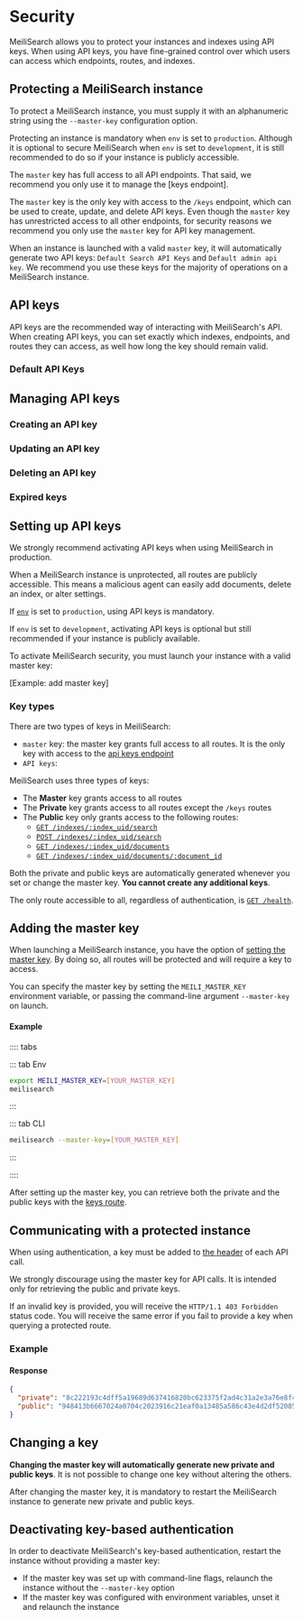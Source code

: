 # Security

MeiliSearch allows you to protect your instances and indexes using API keys. When using API keys, you have fine-grained control over which users can access which endpoints, routes, and indexes.

## Protecting a MeiliSearch instance

To protect a MeiliSearch instance, you must supply it with an alphanumeric string using the `--master-key` configuration option.

Protecting an instance is mandatory when `env` is set to `production`. Although it is optional to secure MeiliSearch when `env` is set to `development`, it is still recommended to do so if your instance is publicly accessible.

The `master` key has full access to all API endpoints. That said, we recommend you only use it to manage the [keys endpoint].

The `master` key is the only key with access to the `/keys` endpoint, which  can be used to create, update, and delete API keys. Even though the `master` key has unrestricted access to all other endpoints, for security reasons we recommend you only use the `master` key for API key management.

When an instance is launched with a valid `master` key, it will automatically generate two API keys: `Default Search API Keys` and `Default admin api key`. We recommend you use these keys for the majority of operations on a MeiliSearch instance.

## API keys

API keys are the recommended way of interacting with MeiliSearch's API. When creating API keys, you can set exactly which indexes, endpoints, and routes they can access, as well how long the key should remain valid.

### Default API Keys

## Managing API keys


### Creating an API key

### Updating an API key

### Deleting an API key

### Expired keys







## Setting up API keys

We strongly recommend activating API keys when using MeiliSearch in production.

When a MeiliSearch instance is unprotected, all routes are publicly accessible. This means a malicious agent can easily add documents, delete an index, or alter settings.

If [`env`](/reference/features/configuration.md#environment) is set to `production`, using API keys is mandatory.

If `env` is set to `development`, activating API keys is optional but still recommended if your instance is publicly available.

To activate MeiliSearch security, you must launch your instance with a valid master key:

[Example: add master key]

### Key types

There are two types of keys in MeiliSearch:

- `master` key: the master key grants full access to all routes. It is the only key with access to the [api keys endpoint](/)
- `API keys`: 

MeiliSearch uses three types of keys:

- The **Master** key grants access to all routes
- The **Private** key grants access to all routes except the `/keys` routes
- The **Public** key only grants access to the following routes:
  - [`GET /indexes/:index_uid/search`](/reference/api/search.md#search-in-an-index-with-get-route)
  - [`POST /indexes/:index_uid/search`](/reference/api/search.md#search-in-an-index-with-post-route)
  - [`GET /indexes/:index_uid/documents`](/reference/api/documents.md#get-documents)
  - [`GET /indexes/:index_uid/documents/:document_id`](/reference/api/documents.md#get-one-document)

Both the private and public keys are automatically generated whenever you set or change the master key. **You cannot create any additional keys**.

The only route accessible to all, regardless of authentication, is [`GET /health`](/reference/api/health.md).

## Adding the master key

When launching a MeiliSearch instance, you have the option of [setting the master key](/reference/features/configuration.md#master-key). By doing so, all routes will be protected and will require a key to access.

You can specify the master key by setting the `MEILI_MASTER_KEY` environment variable, or passing the command-line argument `--master-key` on launch.

#### Example

:::: tabs

::: tab Env

```bash
export MEILI_MASTER_KEY=[YOUR_MASTER_KEY]
meilisearch
```

:::

::: tab CLI

```bash
meilisearch --master-key=[YOUR_MASTER_KEY]
```

:::

::::

After setting up the master key, you can retrieve both the private and the public keys with the [keys route](/reference/api/keys.md).

## Communicating with a protected instance

When using authentication, a key must be added to [the header](/reference/api/README.md#authentication) of each API call.

We strongly discourage using the master key for API calls. It is intended only for retrieving the public and private keys.

If an invalid key is provided, you will receive the `HTTP/1.1 403 Forbidden` status code. You will receive the same error if you fail to provide a key when querying a protected route.

### Example

<CodeSamples id="authentication_header_1" />

#### Response

```json
{
  "private": "8c222193c4dff5a19689d637416820bc623375f2ad4c31a2e3a76e8f4c70440d",
  "public": "948413b6667024a0704c2023916c21eaf0a13485a586c43e4d2df520852a4fb8"
}
```

## Changing a key

**Changing the master key will automatically generate new private and public keys**. It is not possible to change one key without altering the others.

After changing the master key, it is mandatory to restart the MeiliSearch instance to generate new private and public keys.

## Deactivating key-based authentication

In order to deactivate MeiliSearch's key-based authentication, restart the instance without providing a master key:

- If the master key was set up with command-line flags, relaunch the instance without the `--master-key` option
- If the master key was configured with environment variables, unset it and relaunch the instance
